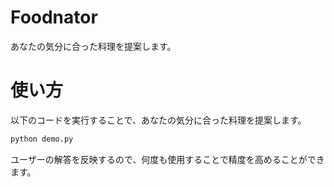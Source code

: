 # Foodnator
あなたの気分に合った料理を提案します。

# 使い方
 
以下のコードを実行することで、あなたの気分に合った料理を提案します。

```bash
python demo.py
```

ユーザーの解答を反映するので、何度も使用することで精度を高めることができます。 
 
